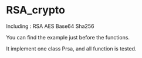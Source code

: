 # RSA_crypto
Including : RSA AES Base64 Sha256 

You can find the example just before the functions.

It implement one class Prsa, and all function is tested.
